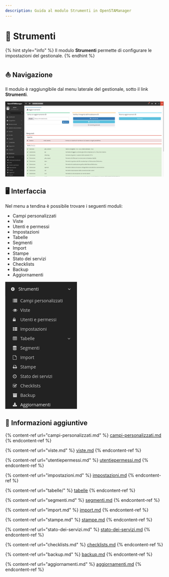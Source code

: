 ```yaml
---
description: Guida al modulo Strumenti in OpenSTAManager
---
```


# 🔨 Strumenti

{% hint style="info" %}
Il modulo **Strumenti** permette di configurare le impostazioni del gestionale.
{% endhint %}

## ⛵ Navigazione

Il modulo è raggiungibile dal menu laterale del gestionale, sotto il link **Strumenti**.

![](<../../../.gitbook/assets/image (598).png>)

## 🖥️ Interfaccia

Nel menu a tendina è possibile trovare i seguenti moduli:

* Campi personalizzati
* Viste
* Utenti e permessi
* Impostazioni
* Tabelle
* Segmenti
* Import
* Stampe
* Stato dei servizi
* Checklists
* Backup
* Aggiornamenti

&#x20;                                                                <img src="../../../.gitbook/assets/image (489).png" alt="" data-size="original">

## 🔽 Informazioni aggiuntive

{% content-ref url="campi-personalizzati.md" %}
[campi-personalizzati.md](campi-personalizzati.md)
{% endcontent-ref %}

{% content-ref url="viste.md" %}
[viste.md](viste.md)
{% endcontent-ref %}

{% content-ref url="utentiepermessi.md" %}
[utentiepermessi.md](utentiepermessi.md)
{% endcontent-ref %}

{% content-ref url="impostazioni.md" %}
[impostazioni.md](impostazioni.md)
{% endcontent-ref %}

{% content-ref url="tabelle/" %}
[tabelle](tabelle/)
{% endcontent-ref %}

{% content-ref url="segmenti.md" %}
[segmenti.md](segmenti.md)
{% endcontent-ref %}

{% content-ref url="import.md" %}
[import.md](import.md)
{% endcontent-ref %}

{% content-ref url="stampe.md" %}
[stampe.md](stampe.md)
{% endcontent-ref %}

{% content-ref url="stato-dei-servizi.md" %}
[stato-dei-servizi.md](stato-dei-servizi.md)
{% endcontent-ref %}

{% content-ref url="checklists.md" %}
[checklists.md](checklists.md)
{% endcontent-ref %}

{% content-ref url="backup.md" %}
[backup.md](backup.md)
{% endcontent-ref %}

{% content-ref url="aggiornamenti.md" %}
[aggiornamenti.md](aggiornamenti.md)
{% endcontent-ref %}
